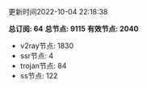 更新时间2022-10-04 22:18:38

**总订阅: 64**
**总节点: 9115**
**有效节点: 2040**
- v2ray节点: 1830
- ssr节点: 4
- trojan节点: 84
- ss节点: 122
